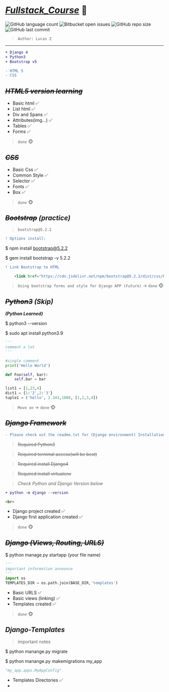 # [_Fullstack_Course_]() 🤯
![GitHub language count](https://img.shields.io/github/languages/count/xiyuanzhou/fullstack_selflearning) ![Bitbucket open issues](https://img.shields.io/bitbucket/issues/xiyuanzhou/fullstack_selflearning) ![GitHub repo size](https://img.shields.io/github/repo-size/xiyuanzhou/fullstack_selflearning) ![GitHub last commit](https://img.shields.io/github/last-commit/xiyuanzhou/fullstack_selflearning)

> `Author: Lucas Z`

***

```diff
+ Django 4
+ Python3 
+ Bootstrap v5

- HTML 5
- CSS
```

## ~~*HTML5 version learning*~~ 
- Basic html ✅
- List html ✅
- Div and Spans ✅
- Attributes(img...) ✅
- Tables ✅
- Forms ✅
> `done` 🐵

## ~~*CSS*~~
- Basic Css ✅
- Common Style ✅
- Selector ✅
- Fonts ✅
- Box ✅
> `done` 🐵

## *~~Bootstrap~~ (practice)*
> `bootstrap@5.2.2`

```diff
! Options install: 
```

$ npm install bootstrap@5.2.2

$ gem install bootstrap -v 5.2.2

```diff
! Link Bootstrap to HTML
```

```html
    <link href="https://cdn.jsdelivr.net/npm/bootstrap@5.2.2/dist/css/bootstrap.min.css" rel="stylesheet" integrity="sha384-Zenh87qX5JnK2Jl0vWa8Ck2rdkQ2Bzep5IDxbcnCeuOxjzrPF/et3URy9Bv1WTRi" crossorigin="anonymous">
```

> `Using bootstrap forms and style for Django APP (Future)` -> `done` 🐵 

## ~~*Python3*~~ *(Skip)*
***(Python Learned)***

$ python3 --version

$ sudo apt install python3.9
```python
'''
comment a lot
'''

#single comment
print('Hello World')

def Foo(self, bar):
    self.bar = bar

list1 = [1,23,4]
dict1 = {1:'2',2:'3'}
tuple1 = ('hello', 2.343,1000, [1,2,3,4])
```

> `Move on` -> `done` 🐵

## ~~*Django Framework*~~ ##

```diff
- Please check out the readme.txt for (Django environment) Installation
```
> ~~Required Python3~~

> ~~Required ternimal access(will be best)~~

> ~~Required install Django4~~

> ~~Required install virtualenv~~

> *Check Python and Django Version below*
```diff
+ python -m django --version
```

```html
<br>
```

- Django project created ✅
- Django first application created ✅

> `done` 🐵

## ~~*Django (Views, Routing, URLS)*~~ 
$ python manage.py startapp (your file name)

```python
'''
important information announce 
'''
import os
TEMPLATES_DIR = os.path.join(BASE_DIR,'templates')

```
- Basic URLS ✅
- Basic views (linking) ✅
- Templates created ✅

> `done` 🐵

## *Django-Templates*
> important notes

$ python manange.py migrate

$ python manange.py makemigrations my_app

```python
"my_app.apps.MyAppConfig"
```

- Templates Directories ✅
-

